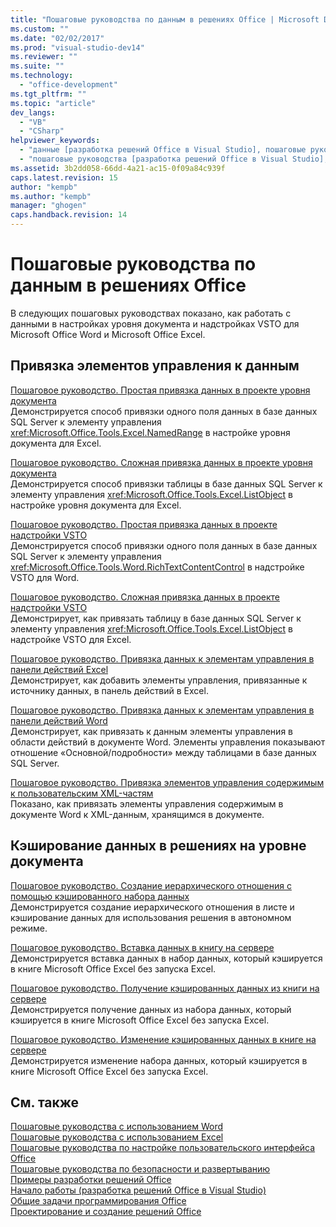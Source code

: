 ```yaml
---
title: "Пошаговые руководства по данным в решениях Office | Microsoft Docs"
ms.custom: ""
ms.date: "02/02/2017"
ms.prod: "visual-studio-dev14"
ms.reviewer: ""
ms.suite: ""
ms.technology: 
  - "office-development"
ms.tgt_pltfrm: ""
ms.topic: "article"
dev_langs: 
  - "VB"
  - "CSharp"
helpviewer_keywords: 
  - "данные [разработка решений Office в Visual Studio], пошаговые руководства"
  - "пошаговые руководства [разработка решений Office в Visual Studio], данные"
ms.assetid: 3b2dd058-66dd-4a21-ac15-0f09a84c939f
caps.latest.revision: 15
author: "kempb"
ms.author: "kempb"
manager: "ghogen"
caps.handback.revision: 14
---
```

# Пошаговые руководства по данным в решениях Office
  В следующих пошаговых руководствах показано, как работать с данными в настройках уровня документа и надстройках VSTO для Microsoft Office Word и Microsoft Office Excel.  
  
## Привязка элементов управления к данным  
 [Пошаговое руководство. Простая привязка данных в проекте уровня документа](../vsto/walkthrough-simple-data-binding-in-a-document-level-project.md)  
 Демонстрируется способ привязки одного поля данных в базе данных SQL Server к элементу управления <xref:Microsoft.Office.Tools.Excel.NamedRange> в настройке уровня документа для Excel.  
  
 [Пошаговое руководство. Сложная привязка данных в проекте уровня документа](../vsto/walkthrough-complex-data-binding-in-a-document-level-project.md)  
 Демонстрируется способ привязки таблицы в базе данных SQL Server к элементу управления <xref:Microsoft.Office.Tools.Excel.ListObject> в настройке уровня документа для Excel.  
  
 [Пошаговое руководство. Простая привязка данных в проекте надстройки VSTO](../vsto/walkthrough-simple-data-binding-in-vsto-add-in-project.md)  
 Демонстрируется способ привязки одного поля данных в базе данных SQL Server к элементу управления <xref:Microsoft.Office.Tools.Word.RichTextContentControl> в надстройке VSTO для Word.  
  
 [Пошаговое руководство. Сложная привязка данных в проекте надстройки VSTO](../vsto/walkthrough-complex-data-binding-in-vsto-add-in-project.md)  
 Демонстрирует, как привязать таблицу в базе данных SQL Server к элементу управления <xref:Microsoft.Office.Tools.Excel.ListObject> в надстройке VSTO для Excel.  
  
 [Пошаговое руководство. Привязка данных к элементам управления в панели действий Excel](../vsto/walkthrough-binding-data-to-controls-on-an-excel-actions-pane.md)  
 Демонстрирует, как добавить элементы управления, привязанные к источнику данных, в панель действий в Excel.  
  
 [Пошаговое руководство. Привязка данных к элементам управления в панели действий Word](../vsto/walkthrough-binding-data-to-controls-on-a-word-actions-pane.md)  
 Демонстрирует, как привязать к данным элементы управления в области действий в документе Word. Элементы управления показывают отношение «Основной\/подробности» между таблицами в базе данных SQL Server.  
  
 [Пошаговое руководство. Привязка элементов управления содержимым к пользовательским XML-частям](../vsto/walkthrough-binding-content-controls-to-custom-xml-parts.md)  
 Показано, как привязать элементы управления содержимым в документе Word к XML\-данным, хранящимся в документе.  
  
## Кэширование данных в решениях на уровне документа  
 [Пошаговое руководство. Создание иерархического отношения с помощью кэшированного набора данных](../vsto/walkthrough-creating-a-master-detail-relation-using-a-cached-dataset.md)  
 Демонстрируется создание иерархического отношения в листе и кэширование данных для использования решения в автономном режиме.  
  
 [Пошаговое руководство. Вставка данных в книгу на сервере](../vsto/walkthrough-inserting-data-into-a-workbook-on-a-server.md)  
 Демонстрируется вставка данных в набор данных, который кэшируется в книге Microsoft Office Excel без запуска Excel.  
  
 [Пошаговое руководство. Получение кэшированных данных из книги на сервере](../vsto/walkthrough-retrieving-cached-data-from-a-workbook-on-a-server.md)  
 Демонстрируется получение данных из набора данных, который кэшируется в книге Microsoft Office Excel без запуска Excel.  
  
 [Пошаговое руководство. Изменение кэшированных данных в книге на сервере](../vsto/walkthrough-changing-cached-data-in-a-workbook-on-a-server.md)  
 Демонстрируется изменение набора данных, который кэшируется в книге Microsoft Office Excel без запуска Excel.  
  
## См. также  
 [Пошаговые руководства с использованием Word](../vsto/walkthroughs-using-word.md)   
 [Пошаговые руководства с использованием Excel](../vsto/walkthroughs-using-excel.md)   
 [Пошаговые руководства по настройке пользовательского интерфейса Office](../vsto/office-ui-customization-walkthroughs.md)   
 [Пошаговые руководства по безопасности и развертыванию](../vsto/security-and-deployment-walkthroughs.md)   
 [Примеры разработки решений Office](../vsto/office-development-samples.md)   
 [Начало работы &#40;разработка решений Office в Visual Studio&#41;](../vsto/getting-started-office-development-in-visual-studio.md)   
 [Общие задачи программирования Office](../vsto/common-tasks-in-office-programming.md)   
 [Проектирование и создание решений Office](../vsto/designing-and-creating-office-solutions.md)  
  
  